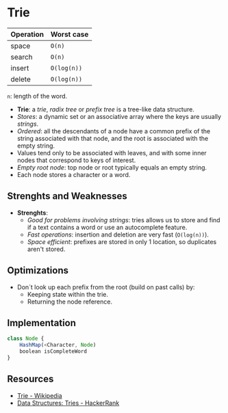 # Trie

| Operation | Worst case  |
| --------- | ----------- |
| space     | `O(n)`      |
| search    | `O(n)`      |
| insert    | `O(log(n))` |
| delete    | `O(log(n))` |

`n`: length of the word.

* **Trie**: a *trie*, *radix tree* or *prefix tree* is a tree-like data
  structure.
* *Stores*: a dynamic set or an associative array where the keys
  are usually *strings*.
* *Ordered*: all the descendants of a node have a common prefix of the string associated with that node, and the root is associated with the empty string.
* Values tend only to be associated with leaves, and with some inner nodes that correspond to keys of interest.
* *Empty root node*: top node or root typically equals an empty string.
* Each node stores a character or a word.

## Strenghts and Weaknesses

* **Strenghts**:
  * *Good for problems involving strings*: tries allows us to store and find if a
    text contains a word or use an autocomplete feature.
  * *Fast operations*: insertion and deletion are very fast (`O(log(n))`).
  * *Space efficient*: prefixes are stored in only 1 location, so duplicates
    aren't stored.

## Optimizations

* Don´t look up each prefix from the root (build on past calls) by:
  * Keeping state within the trie.
  * Returning the node reference.

## Implementation

```javascript
class Node {
    HashMap(<Character, Node)
    boolean isCompleteWord
}
```

## Resources

* [Trie - Wikipedia](https://en.wikipedia.org/wiki/Trie)
* [Data Structures: Tries - HackerRank](https://www.youtube.com/watch?v=zIjfhVPRZCg)

